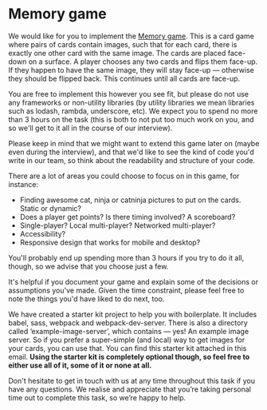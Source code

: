 #  Memory game

We would like for you to implement the [Memory game](https://en.wikipedia.org/wiki/Concentration_(game)). This is a card game where pairs of cards contain images, such that for each card, there is exactly one other card with the same image. The cards are placed face-down on a surface. A player chooses any two cards and flips them face-up. If they happen to have the same image, they will stay face-up — otherwise they should be flipped back. This continues until all cards are face-up.

You are free to implement this however you see fit, but please do not use any frameworks or non-utility libraries (by utility libraries we mean libraries such as lodash, rambda, underscore, etc). We expect you to spend no more than 3 hours on the task (this is both to not put too much work on you, and so we'll get to it all in the course of our interview).

Please keep in mind that we might want to extend this game later on (maybe even during the interview), and that we'd like to see the kind of code you'd write in our team, so think about the readability and structure of your code.

There are a lot of areas you could choose to focus on in this game, for instance:

* Finding awesome cat, ninja or catninja pictures to put on the cards. Static or dynamic?
* Does a player get points? Is there timing involved? A scoreboard?
* Single-player? Local multi-player? Networked multi-player?
* Accessibility?
* Responsive design that works for mobile and desktop?

You'll probably end up spending more than 3 hours if you try to do it all, though, so we advise that you choose just a few.

It's helpful if you document your game and explain some of the decisions or assumptions you've made. Given the time constraint, please feel free to note the things you'd have liked to do next, too.

We have created a starter kit project to help you with boilerplate. It includes babel, sass, webpack and webpack-dev-server. There is also a directory called ‘example-image-server’, which contains — yes! An example image server. So if you prefer a super-simple (and local) way to get images for your cards, you can use that. You can find this starter kit attached in this email. **Using the starter kit is completely optional though, so feel free to either use all of it, some of it or none at all.**

Don't hesitate to get in touch with us at any time throughout this task if you have any questions. We realise and appreciate that you’re taking personal time out to complete this task, so we’re happy to help.
